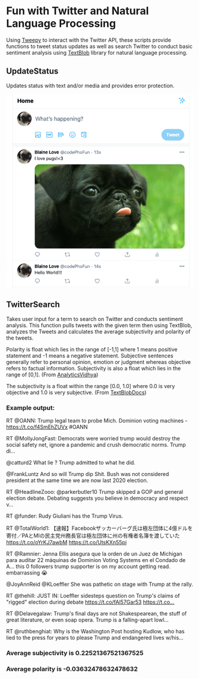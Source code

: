 # **Fun with Twitter and Natural Language Processing**

Using [Tweepy](http://tweepy.readthedocs.io/en/v3.5.0/getting_started.html) to interact with the Twitter API, these scripts provide functions to tweet status updates as well as search Twitter to conduct basic sentiment analysis using [TextBlob](https://textblob.readthedocs.io/en/dev/index.html) library for natural language processing.

## **UpdateStatus**

Updates status with text and/or media and provides error protection.

![Twitter profile page](UpdateStatusResult.png  "Twitter profile page")

## **TwitterSearch**

Takes user input for a term to search on Twitter and conducts sentiment analysis. 
This function pulls tweets with the given term then using TextBlob, analyzes the Tweets and calculates the average subjectivity and polarity of the tweets.


Polarity is float which lies in the range of [-1,1] where 1 means positive statement and -1 means a negative statement. 
Subjective sentences generally refer to personal opinion, emotion or judgment whereas objective refers to factual information. Subjectivity is also a float which lies in the range of [0,1]. 
(From [AnalyticsVidhya](https://www.analyticsvidhya.com/blog/2018/02/natural-language-processing-for-beginners-using-textblob/))

The subjectivity is a float within the range [0.0, 1.0] where 0.0 is very objective and 1.0 is very subjective. (From [TextBlobDocs](https://textblob.readthedocs.io/en/dev/quickstart.html#sentiment-analysis))

### **Example output:** 

RT @OANN: Trump legal team to probe Mich. Dominion voting machines - https://t.co/f4SmEhZUVx #OANN

RT @MollyJongFast: Democrats were worried trump would destroy the social safety net, ignore a pandemic and crush democratic norms. Trump di…

@catturd2 What lie ? Trump admitted to what he did.

@FrankLuntz And so will Trump dip Shit. Bush was not considered president at the same time we are now last 2020 election.

RT @HeadlineZooo: @parkerbutler10 Trump skipped a GOP and general election debate. Debating suggests you believe in democracy and respect v…

RT @funder: Rudy Giuliani has the Trump Virus.

RT @TotalWorld1: 【速報】Facebookザッカーバーグ氏は極左団体に4億ドルを寄付／PAとMIの民主党州務長官は極左団体に州の有権者名簿を渡していた https://t.co/oYrKJ7awbM https://t.co/UtsKXn55pi

RT @Ramnier: Jenna Ellis asegura que la orden de un Juez de Michigan para auditar 22 máquinas de Dominion Voting Systems en el Condado de A…
this 0 followers trump supporter is on my account getting read. embarrassing 😭

@JoyAnnReid @KLoeffler She was pathetic on stage with Trump at the rally.

RT @thehill: JUST IN: Loeffler sidesteps question on Trump's claims of "rigged" election during debate https://t.co/fAl57Gar53 https://t.co…

RT @Delavegalaw: Trump's final days are not Shakespearean, the stuff of great literature, or even soap opera. Trump is a falling-apart lowl…

RT @ruthbenghiat: Why is the Washington Post hosting Kudlow, who has lied to the press for years to please Trump and endangered lives w/his…



### **Average subjectivity is 0.22521367521367525**

### **Average polarity is -0.03632478632478632**